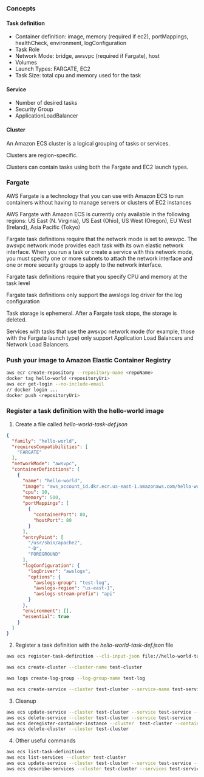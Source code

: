 ### Concepts

#### Task definition

- Container definition: image, memory (required if ec2), portMappings, healthCheck, environment, logConfiguration
- Task Role
- Network Mode: bridge, awsvpc (required if Fargate), host
- Volumes
- Launch Types: FARGATE, EC2
- Task Size: total cpu and memory used for the task

#### Service

- Number of desired tasks
- Security Group
- ApplicationLoadBalancer

#### Cluster

An Amazon ECS cluster is a logical grouping of tasks or services. 

Clusters are region-specific.

Clusters can contain tasks using both the Fargate and EC2 launch types.


### Fargate

AWS Fargate is a technology that you can use with Amazon ECS to run containers without having to manage servers or clusters of EC2 instances

AWS Fargate with Amazon ECS is currently only available in the following regions: US East (N. Virginia), US East (Ohio), US West (Oregon), EU West (Ireland), Asia Pacific (Tokyo)

Fargate task definitions require that the network mode is set to awsvpc. The awsvpc network mode provides each task with its own elastic network interface. When you run a task or create a service with this network mode, you must specify one or more subnets to attach the network interface and one or more security groups to apply to the network interface.

Fargate task definitions require that you specify CPU and memory at the task level

Fargate task definitions only support the awslogs log driver for the log configuration

Task storage is ephemeral. After a Fargate task stops, the storage is deleted.

Services with tasks that use the awsvpc network mode (for example, those with the Fargate launch type) only support Application Load Balancers and Network Load Balancers.

### Push your image to Amazon Elastic Container Registry

```bash
aws ecr create-repository --repository-name <repoName>
docker tag hello-world <repositoryUri>
aws ecr get-login --no-include-email
// docker login ...
docker push <repositoryUri>
```

### Register a task definition with the hello-world image

1. Create a file called *hello-world-task-def.json*

```json
{
  "family": "hello-world",
  "requiresCompatibilities": [
    "FARGATE"
  ],
  "networkMode": "awsvpc",
  "containerDefinitions": [
    {
      "name": "hello-world",
      "image": "aws_account_id.dkr.ecr.us-east-1.amazonaws.com/hello-world",
      "cpu": 10,
      "memory": 500,
      "portMappings": [
        {
          "containerPort": 80,
          "hostPort": 80
        }
      ],
      "entryPoint": [
        "/usr/sbin/apache2",
        "-D",
        "FOREGROUND"
      ],
      "logConfiguration": {
        "logDriver": "awslogs",
        "options": {
          "awslogs-group": "test-log",
          "awslogs-region": "us-east-1",
          "awslogs-stream-prefix": "api"
        }
      },
      "environment": [],
      "essential": true
    }
  ]
}
```

2. Register a task definition with the *hello-world-task-def.json* file

```bash
aws ecs register-task-definition --cli-input-json file://hello-world-task-def.json

aws ecs create-cluster --cluster-name test-cluster

aws logs create-log-group --log-group-name test-log

aws ecs create-service --cluster test-cluster --service-name test-service --task-definition hello-world:latest --desired-count 1 --launch-type "FARGATE" --network-configuration "awsvpcConfiguration={subnets=[subnet-8f0fdfc5],securityGroups=[sg-0c7754adb2c02617b],assignPublicIp=ENABLED}"
```

3. Cleanup

```bash
aws ecs update-service --cluster test-cluster --service test-service --desired-count 0
aws ecs delete-service --cluster test-cluster --service test-service
aws ecs deregister-container-instance --cluster  test-cluster --container-instance container_instance_id --force
aws ecs delete-cluster --cluster test-cluster
```

4. Other useful commands

```bash
aws ecs list-task-definitions
aws ecs list-services --cluster test-cluster
aws ecs update-service --cluster test-cluster --service test-service --task-definition hello-world:latest
aws ecs describe-services --cluster test-cluster --services test-service
```